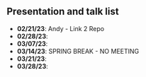 ## Presentation and talk list
- **02/21/23**: Andy - Link 2 Repo
- **02/28/23**:
- **03/07/23**:
- **03/14/23**: SPRING BREAK - NO MEETING
- **03/21/23**:
- **03/28/23**:
